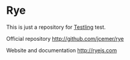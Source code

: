 Rye
===

This is just a repository for [Testling](http://ci.testling.com) test.

Official repository http://github.com/jcemer/rye

Website and documentation http://ryejs.com